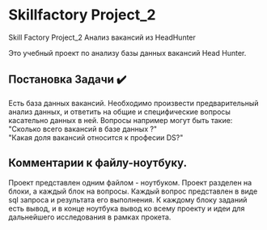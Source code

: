 # Skillfactory Project_2
Skill Factory Project_2 Анализ вакансий из HeadHunter

Это учебный проект по анализу базы данных вакансий Head Hunter. 

## Постановка Задачи ✔️
Есть база данных вакансий.
Необходимо произвести предварительный анализ данных,
и ответить на общие и специфические вопросы касательно данных в ней.
Вопросы например могут быть такие: \
"Сколько всего вакансий в базе данных ?" \
"Какая доля вакансий относится к професии DS?"

## Комментарии к файлу-ноутбуку.
Проект представлен одним файлом - ноутбуком.
Проект разделен на блоки, а каждый блок на вопросы.
Каждый вопрос представлен в виде sql запроса 
и результата его выполнения.
К каждому блоку заданий есть вывод,
и в конце ноутбука вывод ко всему проекту 
и идеи для дальнейшего исследования в рамках прокета.
